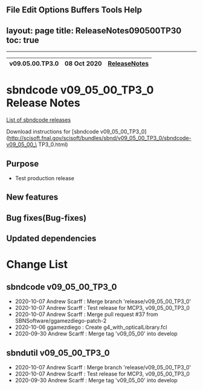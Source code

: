 File Edit Options Buffers Tools Help                                                                                                  
---
layout: page
title: ReleaseNotes090500TP30
toc: true
---

-----------------------------------------------------------------------------
| v09.05.00.TP3.0 | 08 Oct 2020 | [ReleaseNotes](ReleaseNotes090500TP30.html) |
| --- | --- | --- |



sbndcode v09_05_00_TP3_0 Release Notes
=======================================================================================

[List of sbndcode releases](List_of_SBND_code_releases.html)

Download instructions for [sbndcode v09_05_00_TP3_0](http://scisoft.fnal.gov/scisoft/bundles/sbnd/v09_05_00_TP3_0/sbndcode-v09_05_00_\
TP3_0.html)

Purpose
---------------------------------------------------

* Test production release

New features
---------------------------------------------------

Bug fixes(Bug-fixes)
---------------------------------------------------

Updated dependencies
---------------------------------------------------

Change List
==========================================

sbndcode v09_05_00_TP3_0
---------------------------------------------------

* 2020-10-07  Andrew Scarff : Merge branch 'release/v09_05_00_TP3_0'
* 2020-10-07  Andrew Scarff : Test release for MCP3, v09_05_00_TP3_0
* 2020-10-07  Andrew Scarff : Merge pull request #37 from SBNSoftware/ggamezdiego-patch-2
* 2020-10-06  ggamezdiego : Create g4_with_opticalLibrary.fcl
* 2020-09-30  Andrew Scarff : Merge tag 'v09_05_00' into develop

sbndutil v09_05_00_TP3_0
---------------------------------------------------

* 2020-10-07  Andrew Scarff : Merge branch 'release/v09_05_00_TP3_0'
* 2020-10-07  Andrew Scarff : Test release for MCP3, v09_05_00_TP3_0
* 2020-09-30  Andrew Scarff : Merge tag 'v09_05_00' into develop
